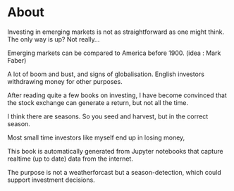 # About

Investing in emerging markets is not as straightforward as one might think.
The only way is up? Not really…

Emerging markets can be compared to America before 1900. (idea : Mark Faber)

A lot of boom and bust, and signs of globalisation.
English investors withdrawing money for other purposes.

After reading quite a few books on investing, I have become convinced that the stock exchange can generate a return, but not all the time.

I think there are seasons. So you seed and harvest, but in the correct season.

Most small time investors like myself end up in losing money,

This book is automatically generated from Jupyter notebooks that capture realtime (up to date) data from the internet.

The purpose is not a weatherforcast but a season-detection, which could support investment decisions.

